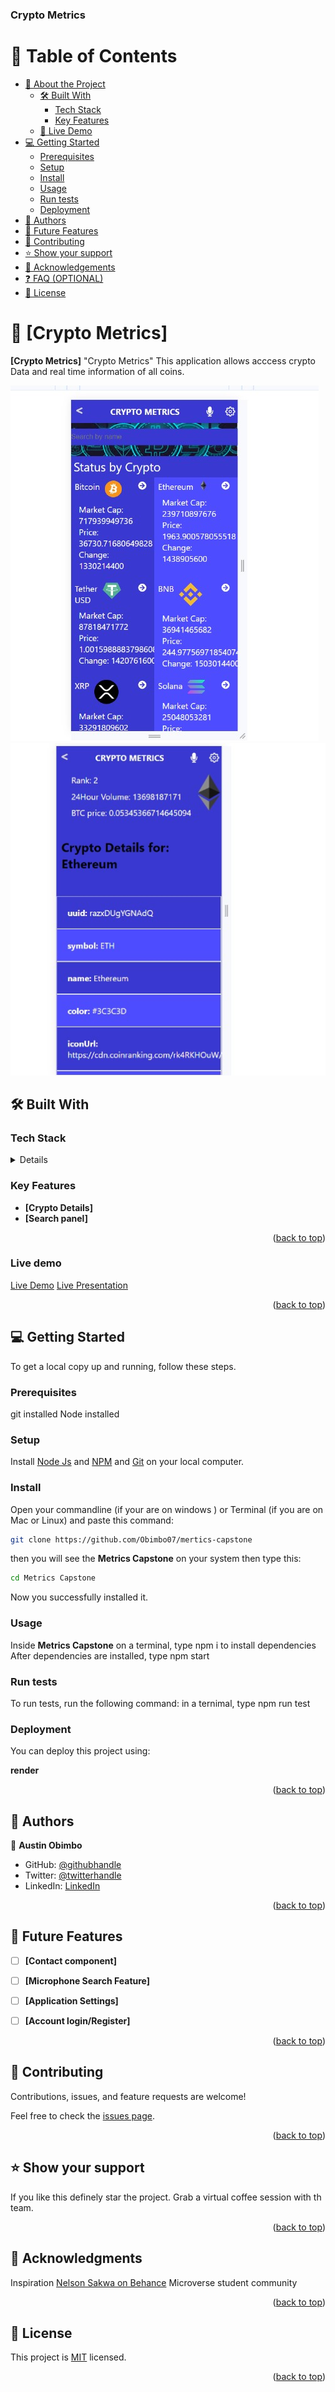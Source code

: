 <a name="readme-top"></a>

  <h3><b>Crypto Metrics</b></h3>

</div>

# 📗 Table of Contents

- [📖 About the Project](#about-project)
  - [🛠 Built With](#built-with)
    - [Tech Stack](#tech-stack)
    - [Key Features](#key-features)
  - [🚀 Live Demo](#live-demo)
- [💻 Getting Started](#getting-started)
  - [Prerequisites](#prerequisites)
  - [Setup](#setup)
  - [Install](#install)
  - [Usage](#usage)
  - [Run tests](#run-tests)
  - [Deployment](#deployment)
- [👥 Authors](#authors)
- [🔭 Future Features](#future-features)
- [🤝 Contributing](#contributing)
- [⭐️ Show your support](#support)
- [🙏 Acknowledgements](#acknowledgements)
- [❓ FAQ (OPTIONAL)](#faq)
- [📝 License](#license)

# 📖 [Crypto Metrics] <a name="about-project"></a>

**[Crypto Metrics]** "Crypto Metrics" This application allows acccess crypto Data and real time information of all coins.

![Demo images](./public/home.jpg)
![Demo images](./public/detail.jpg)




## 🛠 Built With <a name="built-with"></a>

### Tech Stack <a name="tech-stack"></a>

<details>
  <ul>
    <li><a href="https://react.dev/">React.js</a></li>
    <li><a href="https://www.w3schools.com/html/">HTML</a></li>
    <li><a href="https://www.w3schools.com/css/">CSS</a></li>
    <li><a href="https://www.w3schools.com/js/">JS</a></li>
  </ul>
</details>

<!-- Features -->

### Key Features <a name="key-features"></a>

- **[Crypto Details]**
- **[Search panel]**


<p align="right">(<a href="#readme-top">back to top</a>)</p>

### Live demo <a name="live-demo"></a>

[Live Demo](https://crypto-metrics-i45b.onrender.com)
[Live Presentation](https://www.loom.com/share/3651e030aa0d458aa8e2b0f6d81f395c?sid=ab7976f4-9172-49a5-bdeb-992ae7c8ae18)



<p align="right">(<a href="#readme-top">back to top</a>)</p>

## 💻 Getting Started <a name="getting-started"></a>

To get a local copy up and running, follow these steps.

### Prerequisites

git installed
Node installed

### Setup

Install [Node Js](https://nodejs.org/en) and [NPM](https://docs.npmjs.com/cli/v6/commands/npm-install) and [Git](https://git-scm.com/downloads) on your local computer.

### Install

Open your commandline (if your are on windows ) or Terminal (if you are on Mac or Linux) and paste this command:

```sh
git clone https://github.com/Obimbo07/mertics-capstone
```

then you will see the **Metrics Capstone** on your system then type this:

```sh
cd Metrics Capstone
```

Now you successfully installed it.

### Usage

Inside **Metrics Capstone** on a terminal, type npm i to install dependencies
After dependencies are installed, type npm start

### Run tests

To run tests, run the following command:
in a ternimal, type npm run test

### Deployment

You can deploy this project using:

**render**


<p align="right">(<a href="#readme-top">back to top</a>)</p>

<!-- AUTHORS -->

## 👥 Authors <a name="authors"></a>

👤 **Austin Obimbo**

- GitHub: [@githubhandle](https://github.com/Obimbo07)
- Twitter: [@twitterhandle](https://twitter.com/austsine_)
- LinkedIn: [LinkedIn](https://www.linkedin.com/in/austin-obimbo-9a613623a/)

<p align="right">(<a href="#readme-top">back to top</a>)</p>


## 🔭 Future Features <a name="future-features"></a>

- [ ] **[Contact component]**
- [ ] **[Microphone Search Feature]**
- [ ] **[Application Settings]**
- [ ] **[Account login/Register]**


<p align="right">(<a href="#readme-top">back to top</a>)</p>

<!-- CONTRIBUTING -->

## 🤝 Contributing <a name="contributing"></a>

Contributions, issues, and feature requests are welcome!

Feel free to check the [issues page](https://github.com/Obimbo07/metrics-capstone/issues).

<p align="right">(<a href="#readme-top">back to top</a>)</p>

<!-- SUPPORT -->

## ⭐️ Show your support <a name="support"></a>

If you like this definely star the project. Grab a virtual coffee session with th team.

<p align="right">(<a href="#readme-top">back to top</a>)</p>

<!-- ACKNOWLEDGEMENTS -->

## 🙏 Acknowledgments <a name="acknowledgements"></a>

Inspiration [Nelson Sakwa on Behance](https://www.behance.net/sakwadesignstudio)
Microverse student community

<p align="right">(<a href="#readme-top">back to top</a>)</p>

<!-- LICENSE -->

## 📝 License <a name="license"></a>

This project is [MIT](./LICENSE) licensed.

<p align="right">(<a href="#readme-top">back to top</a>)</p>
